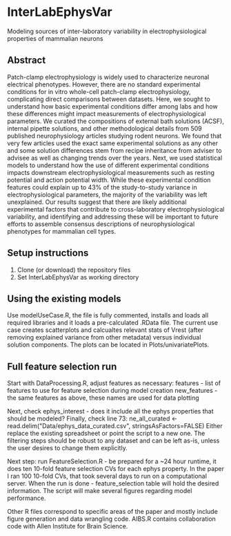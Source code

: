 # InterLabEphysVar
Modeling sources of inter-laboratory variability in electrophysiological properties of mammalian neurons

## Abstract

Patch-clamp electrophysiology is widely used to characterize neuronal electrical phenotypes. However, there are no standard experimental conditions for in vitro whole-cell patch-clamp electrophysiology, complicating direct comparisons between datasets. Here, we sought to understand how basic experimental conditions differ among labs and how these differences might impact measurements of electrophysiological parameters. We curated the compositions of external bath solutions (ACSF), internal pipette solutions, and other methodological details from 509 published neurophysiology articles studying rodent neurons. We found that very few articles used the exact same experimental solutions as any other and some solution differences stem from recipe inheritance from adviser to advisee as well as changing trends over the years. Next, we used statistical models to understand how the use of different experimental conditions impacts downstream electrophysiological measurements such as resting potential and action potential width. While these experimental condition features could explain up to 43% of the study-to-study variance in electrophysiological parameters, the majority of the variability was left unexplained. Our results suggest that there are likely additional experimental factors that contribute to cross-laboratory electrophysiological variability, and identifying and addressing these will be important to future efforts to assemble consensus descriptions of neurophysiological phenotypes for mammalian cell types.

## Setup instructions
1) Clone (or download) the repository files
2) Set InterLabEphysVar as working directory

## Using the existing models
Use modelUseCase.R, the file is fully commented, installs and loads all required libraries and it loads a pre-calculated .RData file. The current use case creates scatterplots and calcualtes relevant stats of Vrest (after removing explained variance from other metadata) versus individual solution components. The plots can be located in Plots/univariatePlots.

## Full feature selection run
Start with DataProcessing.R, adjust features as necessary:
features - list of features to use for feature selection during model creation
new_features - the same features as above, these names are used for data plotting

Next, check ephys_interest - does it include all the ephys properties that should be modeled?
Finally, check line 73: ne_all_curated <- read.delim("Data/ephys_data_curated.csv", stringsAsFactors=FALSE)
Either replace the existing spreadsheet or point the script to a new one. The filtering steps should be robust to any dataset and can be left as-is, unless the user desires to change them explicitly. 

Next step: run FeatureSelection.R - be prepared for a ~24 hour runtime, it does ten 10-fold feature selection CVs for each ephys property. In the paper I ran 100 10-fold CVs, that took several days to run on a computational server. When the run is done - feature_selection table will hold the desired information. The script will make several figures regarding model performance.

Other R files correspond to specific areas of the paper and mostly include figure generation and data wrangling code. AIBS.R contains collaboration code with Allen Institute for Brain Science.